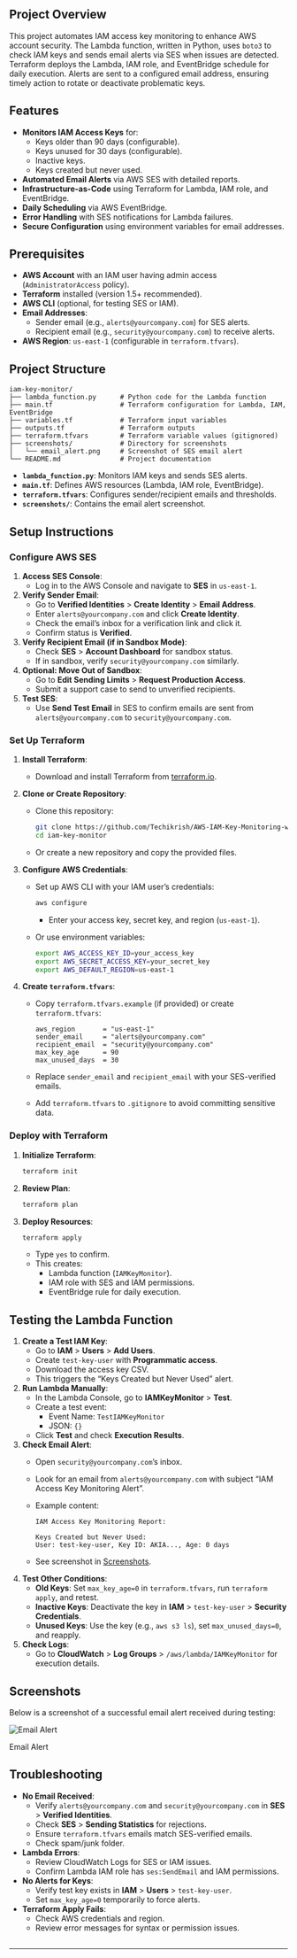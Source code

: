 ## Project Overview

This project automates IAM access key monitoring to enhance AWS account security. The Lambda function, written in Python, uses `boto3` to check IAM keys and sends email alerts via SES when issues are detected. Terraform deploys the Lambda, IAM role, and EventBridge schedule for daily execution. Alerts are sent to a configured email address, ensuring timely action to rotate or deactivate problematic keys.


## Features

- **Monitors IAM Access Keys** for:
    - Keys older than 90 days (configurable).
    - Keys unused for 30 days (configurable).
    - Inactive keys.
    - Keys created but never used.
- **Automated Email Alerts** via AWS SES with detailed reports.
- **Infrastructure-as-Code** using Terraform for Lambda, IAM role, and EventBridge.
- **Daily Scheduling** via AWS EventBridge.
- **Error Handling** with SES notifications for Lambda failures.
- **Secure Configuration** using environment variables for email addresses.

## Prerequisites

- **AWS Account** with an IAM user having admin access (`AdministratorAccess` policy).
- **Terraform** installed (version 1.5+ recommended).
- **AWS CLI** (optional, for testing SES or IAM).
- **Email Addresses**:
    - Sender email (e.g., `alerts@yourcompany.com`) for SES alerts.
    - Recipient email (e.g., `security@yourcompany.com`) to receive alerts.
- **AWS Region**: `us-east-1` (configurable in `terraform.tfvars`).

## Project Structure

```
iam-key-monitor/
├── lambda_function.py      # Python code for the Lambda function
├── main.tf                 # Terraform configuration for Lambda, IAM, EventBridge
├── variables.tf            # Terraform input variables
├── outputs.tf              # Terraform outputs
├── terraform.tfvars        # Terraform variable values (gitignored)
├── screenshots/            # Directory for screenshots
│   └── email_alert.png     # Screenshot of SES email alert
└── README.md               # Project documentation
```

- **`lambda_function.py`**: Monitors IAM keys and sends SES alerts.
- **`main.tf`**: Defines AWS resources (Lambda, IAM role, EventBridge).
- **`terraform.tfvars`**: Configures sender/recipient emails and thresholds.
- **`screenshots/`**: Contains the email alert screenshot.

## Setup Instructions

### Configure AWS SES

1. **Access SES Console**:
    - Log in to the AWS Console and navigate to **SES** in `us-east-1`.
2. **Verify Sender Email**:
    - Go to **Verified Identities** > **Create Identity** > **Email Address**.
    - Enter `alerts@yourcompany.com` and click **Create Identity**.
    - Check the email’s inbox for a verification link and click it.
    - Confirm status is **Verified**.
3. **Verify Recipient Email (if in Sandbox Mode)**:
    - Check **SES** > **Account Dashboard** for sandbox status.
    - If in sandbox, verify `security@yourcompany.com` similarly.
4. **Optional: Move Out of Sandbox**:
    - Go to **Edit Sending Limits** > **Request Production Access**.
    - Submit a support case to send to unverified recipients.
5. **Test SES**:
    - Use **Send Test Email** in SES to confirm emails are sent from `alerts@yourcompany.com` to `security@yourcompany.com`.

### Set Up Terraform

1. **Install Terraform**:
    - Download and install Terraform from [terraform.io](https://www.terraform.io/downloads.html).
2. **Clone or Create Repository**:
    - Clone this repository:
        
        ```bash
        git clone https://github.com/Techikrish/AWS-IAM-Key-Monitoring-with-Lambda-and-SES-Alerts.git
        cd iam-key-monitor
        ```
        
    - Or create a new repository and copy the provided files.
3. **Configure AWS Credentials**:
    - Set up AWS CLI with your IAM user’s credentials:
        
        ```bash
        aws configure
        ```
        
        - Enter your access key, secret key, and region (`us-east-1`).
    - Or use environment variables:
        
        ```bash
        export AWS_ACCESS_KEY_ID=your_access_key
        export AWS_SECRET_ACCESS_KEY=your_secret_key
        export AWS_DEFAULT_REGION=us-east-1
        ```
        
4. **Create `terraform.tfvars`**:
    - Copy `terraform.tfvars.example` (if provided) or create `terraform.tfvars`:
        
        ```
        aws_region       = "us-east-1"
        sender_email     = "alerts@yourcompany.com"
        recipient_email  = "security@yourcompany.com"
        max_key_age      = 90
        max_unused_days  = 30
        ```
        
    - Replace `sender_email` and `recipient_email` with your SES-verified emails.
    - Add `terraform.tfvars` to `.gitignore` to avoid committing sensitive data.

### Deploy with Terraform

1. **Initialize Terraform**:
    
    ```bash
    terraform init
    ```
    
2. **Review Plan**:
    
    ```bash
    terraform plan
    ```
    
3. **Deploy Resources**:
    
    ```bash
    terraform apply
    ```
    
    - Type `yes` to confirm.
    - This creates:
        - Lambda function (`IAMKeyMonitor`).
        - IAM role with SES and IAM permissions.
        - EventBridge rule for daily execution.

## Testing the Lambda Function

1. **Create a Test IAM Key**:
    - Go to **IAM** > **Users** > **Add Users**.
    - Create `test-key-user` with **Programmatic access**.
    - Download the access key CSV.
    - This triggers the “Keys Created but Never Used” alert.
2. **Run Lambda Manually**:
    - In the Lambda Console, go to **IAMKeyMonitor** > **Test**.
    - Create a test event:
        - Event Name: `TestIAMKeyMonitor`
        - JSON: `{}`
    - Click **Test** and check **Execution Results**.
3. **Check Email Alert**:
    - Open `security@yourcompany.com`’s inbox.
    - Look for an email from `alerts@yourcompany.com` with subject “IAM Access Key Monitoring Alert”.
    - Example content:
        
        ```
        IAM Access Key Monitoring Report:
        
        Keys Created but Never Used:
        User: test-key-user, Key ID: AKIA..., Age: 0 days
        ```
        
    - See screenshot in [Screenshots](about:blank#screenshots).
4. **Test Other Conditions**:
    - **Old Keys**: Set `max_key_age=0` in `terraform.tfvars`, run `terraform apply`, and retest.
    - **Inactive Keys**: Deactivate the key in **IAM** > `test-key-user` > **Security Credentials**.
    - **Unused Keys**: Use the key (e.g., `aws s3 ls`), set `max_unused_days=0`, and reapply.
5. **Check Logs**:
    - Go to **CloudWatch** > **Log Groups** > `/aws/lambda/IAMKeyMonitor` for execution details.

## Screenshots

Below is a screenshot of a successful email alert received during testing:

![Email Alert](screenshots/got-mail.png)

Email Alert

## Troubleshooting

- **No Email Received**:
    - Verify `alerts@yourcompany.com` and `security@yourcompany.com` in **SES** > **Verified Identities**.
    - Check **SES** > **Sending Statistics** for rejections.
    - Ensure `terraform.tfvars` emails match SES-verified emails.
    - Check spam/junk folder.
- **Lambda Errors**:
    - Review CloudWatch Logs for SES or IAM issues.
    - Confirm Lambda IAM role has `ses:SendEmail` and IAM permissions.
- **No Alerts for Keys**:
    - Verify test key exists in **IAM** > **Users** > `test-key-user`.
    - Set `max_key_age=0` temporarily to force alerts.
- **Terraform Apply Fails**:
    - Check AWS credentials and region.
    - Review error messages for syntax or permission issues.

## 

---

